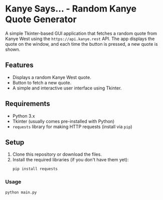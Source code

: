 # Kanye Says... - Random Kanye Quote Generator

A simple Tkinter-based GUI application that fetches a random quote from Kanye West using the `https://api.kanye.rest` API. The app displays the quote on the window, and each time the button is pressed, a new quote is shown.

## Features
- Displays a random Kanye West quote.
- Button to fetch a new quote.
- A simple and interactive user interface using Tkinter.

## Requirements
- Python 3.x
- Tkinter (usually comes pre-installed with Python)
- `requests` library for making HTTP requests (install via `pip`)

## Setup

1. Clone this repository or download the files.
2. Install the required libraries (if you don't have them yet):
   ```bash
   pip install requests

### Usage
   ```bash
  python main.py

